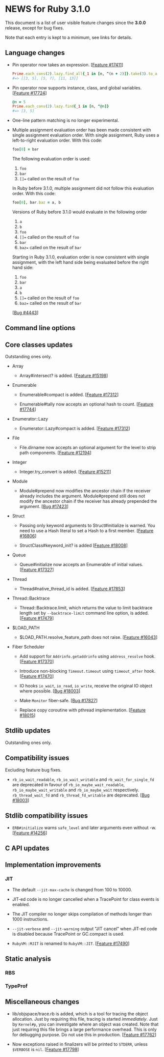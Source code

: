 # NEWS for Ruby 3.1.0

This document is a list of user visible feature changes
since the **3.0.0** release, except for bug fixes.

Note that each entry is kept to a minimum, see links for details.

## Language changes

* Pin operator now takes an expression. [[Feature #17411]]

    ```ruby
    Prime.each_cons(2).lazy.find_all{_1 in [n, ^(n + 2)]}.take(3).to_a
    #=> [[3, 5], [5, 7], [11, 13]]
    ```

* Pin operator now supports instance, class, and global variables.
  [[Feature #17724]]

    ```ruby
    @n = 5
    Prime.each_cons(2).lazy.find{_1 in [n, ^@n]}
    #=> [3, 5]
    ```

* One-line pattern matching is no longer experimental.

* Multiple assignment evaluation order has been made consistent with
  single assignment evaluation order.  With single assignment, Ruby
  uses a left-to-right evaluation order.  With this code:

    ```ruby
    foo[0] = bar
    ```

  The following evaluation order is used:

  1. `foo`
  2. `bar`
  3. `[]=` called on the result of `foo`

  In Ruby before 3.1.0, multiple assignment did not follow this
  evaluation order.  With this code:

    ```ruby
    foo[0], bar.baz = a, b
    ```

  Versions of Ruby before 3.1.0 would evaluate in the following
  order

  1. `a`
  2. `b`
  3. `foo`
  4. `[]=` called on the result of `foo`
  5. `bar`
  6. `baz=` called on the result of `bar`

  Starting in Ruby 3.1.0, evaluation order is now consistent with
  single assignment, with the left hand side being evaluated before
  the right hand side:

  1. `foo`
  2. `bar`
  3. `a`
  4. `b`
  5. `[]=` called on the result of `foo`
  6. `baz=` called on the result of `bar`

  [[Bug #4443]]

## Command line options

## Core classes updates

Outstanding ones only.

* Array

    * Array#intersect? is added. [[Feature #15198]]

* Enumerable

    * Enumerable#compact is added. [[Feature #17312]]

    * Enumerable#tally now accepts an optional hash to count. [[Feature #17744]]

* Enumerator::Lazy

    * Enumerator::Lazy#compact is added. [[Feature #17312]]

* File

    * File.dirname now accepts an optional argument for the level to
      strip path components. [[Feature #12194]]

* Integer

    * Integer.try_convert is added. [[Feature #15211]]

* Module

    * Module#prepend now modifies the ancestor chain if the receiver
      already includes the argument. Module#prepend still does not
      modify the ancestor chain if the receiver has already prepended
      the argument. [[Bug #17423]]

* Struct

    * Passing only keyword arguments to Struct#initialize is warned.
      You need to use a Hash literal to set a Hash to a first member.
      [[Feature #16806]]

    * StructClass#keyword_init? is added [[Feature #18008]]

* Queue

    * Queue#initialize now accepts an Enumerable of initial values.
      [[Feature #17327]]

* Thread

    * Thread#native_thread_id is added. [[Feature #17853]]

* Thread::Backtrace

    * Thread::Backtrace.limit, which returns the value to limit backtrace
      length set by `--backtrace-limit` command line option, is added.
      [[Feature #17479]]

* $LOAD_PATH

    * $LOAD_PATH.resolve_feature_path does not raise. [[Feature #16043]]

* Fiber Scheduler

    * Add support for `Addrinfo.getaddrinfo` using `address_resolve` hook.
      [[Feature #17370]]

    * Introduce non-blocking `Timeout.timeout` using `timeout_after` hook.
      [[Feature #17470]]

    * IO hooks `io_wait`, `io_read`, `io_write`, receive the original IO object
      where possible. [[Bug #18003]]

    * Make `Monitor` fiber-safe. [[Bug #17827]]

    * Replace copy coroutine with pthread implementation. [[Feature #18015]]

## Stdlib updates

Outstanding ones only.

## Compatibility issues

Excluding feature bug fixes.

* `rb_io_wait_readable`, `rb_io_wait_writable` and `rb_wait_for_single_fd` are
  deprecated in favour of `rb_io_maybe_wait_readable`,
  `rb_io_maybe_wait_writable` and `rb_io_maybe_wait` respectively.
  `rb_thread_wait_fd` and `rb_thread_fd_writable` are deprecated. [[Bug #18003]]

## Stdlib compatibility issues

* `ERB#initialize` warns `safe_level` and later arguments even without -w.
  [[Feature #14256]]

## C API updates

## Implementation improvements

### JIT

* The default `--jit-max-cache` is changed from 100 to 10000.

* JIT-ed code is no longer cancelled when a TracePoint for class events
  is enabled.

* The JIT compiler no longer skips compilation of methods longer than
  1000 instructions.

* `--jit-verbose` and `--jit-warning` output "JIT cancel" when JIT-ed
  code is disabled because TracePoint or GC.compact is used.

* `RubyVM::MJIT` is renamed to `RubyVM::JIT`. [[Feature #17490]]

## Static analysis

### RBS

### TypeProf

## Miscellaneous changes

* lib/objspace/trace.rb is added, which is a tool for tracing the object
  allocation. Just by requiring this file, tracing is started *immediately*.
  Just by `Kernel#p`, you can investigate where an object was created.
  Note that just requiring this file brings a large performance overhead.
  This is only for debugging purpose. Do not use this in production.
  [[Feature #17762]]

* Now exceptions raised in finalizers will be printed to `STDERR`, unless
  `$VERBOSE` is `nil`.  [[Feature #17798]]

[Bug #4443]:      https://bugs.ruby-lang.org/issues/4443
[Feature #12194]: https://bugs.ruby-lang.org/issues/12194
[Feature #14256]: https://bugs.ruby-lang.org/issues/14256
[Feature #15198]: https://bugs.ruby-lang.org/issues/15198
[Feature #15211]: https://bugs.ruby-lang.org/issues/15211
[Feature #16043]: https://bugs.ruby-lang.org/issues/16043
[Feature #16806]: https://bugs.ruby-lang.org/issues/16806
[Feature #17312]: https://bugs.ruby-lang.org/issues/17312
[Feature #17327]: https://bugs.ruby-lang.org/issues/17327
[Feature #17411]: https://bugs.ruby-lang.org/issues/17411
[Bug #17423]:     https://bugs.ruby-lang.org/issues/17423
[Feature #17479]: https://bugs.ruby-lang.org/issues/17479
[Feature #17490]: https://bugs.ruby-lang.org/issues/17490
[Feature #17724]: https://bugs.ruby-lang.org/issues/17724
[Feature #17744]: https://bugs.ruby-lang.org/issues/17744
[Feature #17762]: https://bugs.ruby-lang.org/issues/17762
[Feature #17798]: https://bugs.ruby-lang.org/issues/17798
[Bug #18003]:     https://bugs.ruby-lang.org/issues/18003
[Feature #17370]: https://bugs.ruby-lang.org/issues/17370
[Feature #17470]: https://bugs.ruby-lang.org/issues/17470
[Feature #17853]: https://bugs.ruby-lang.org/issues/17853
[Bug #17827]:     https://bugs.ruby-lang.org/issues/17827
[Feature #18008]: https://bugs.ruby-lang.org/issues/18008
[Feature #18015]: https://bugs.ruby-lang.org/issues/18015
